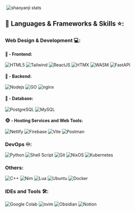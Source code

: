 <p>&nbsp;<img align="center" src="https://readmestats.999857.xyz/api?username=shaoyanji&show_icons=true&locale=en&theme=tokyonight" alt="shaoyanji stats" /></p>

## 🔨 Languages & Frameworks & Skills ⭐️:

### Web Design & Development 💻:
#### 🙈 - Frontend:
![HTML5](https://img.shields.io/badge/-HTML5-E34F26?style=for-the-badge&logo=html5&logoColor=white)
![Tailwind](https://img.shields.io/badge/TailwindCSS-06B6D4?style=for-the-badge&logo=tailwindcss&logoColor=white)
![ReactJS](https://img.shields.io/badge/-ReactJS-%2361DAFB?style=for-the-badge&logo=react&logoColor=white)
![HTMX](https://img.shields.io/badge/-htmx-%23643AFB?style=for-the-badge&logo=htmx&logoColor=white)
![WASM]([https://img.shields.io/badge/-htmx-%23643AFB?style=for-the-badge&logo=htmx&logoColor=white](https://img.shields.io/badge/-WASM-%83643AFB?style=for-the-badge&logo=webassembly&logoColor=white))
![FastAPI](https://img.shields.io/badge/-FastAPI-c643AFB?style=for-the-badge&logo=fastapi&logoColor=white)

#### 🙉 - Backend:
![Nodejs](https://img.shields.io/badge/Node.js-43853D.svg?style=for-the-badge&logo=node.js&logoColor=white)
![GO](https://img.shields.io/badge/Go-00C7B7?style=for-the-badge&logo=go&logoColor=white)
![nginx](https://img.shields.io/badge/nginx-00C7B7?style=for-the-badge&logo=nginx&logoColor=white)

#### 🙊 - Database:
![PostgreSQL](https://img.shields.io/badge/PostgreSQL-4EA94B?style=for-the-badge&logo=postgresql&logoColor=white)
![MySQL](https://img.shields.io/badge/MySQL-005C84?style=for-the-badge&logo=mysql&logoColor=white)

#### 🐵 - Hosting Services and Web Tools:
![Netlify](https://img.shields.io/badge/Netlify-00C7B7?style=for-the-badge&logo=netlify&logoColor=white)
![Firebase](https://img.shields.io/badge/Firebase-039BE5?style=for-the-badge&logo=Firebase&logoColor=white)
![Vite](https://img.shields.io/badge/Vite-646CFF?style=for-the-badge&logo=vite&logoColor=white)
![Postman](https://img.shields.io/badge/Postman-FF6C37?style=for-the-badge&logo=postman&logoColor=white)

### DevOps ♾️:
![Python](https://img.shields.io/badge/Python-14354C?style=for-the-badge&logo=python&logoColor=white)
![Shell Script](https://img.shields.io/badge/Shell_Script-121011?style=for-the-badge&logo=gnu-bash&logoColor=white)
![Git](https://img.shields.io/badge/GIT-E44C30?style=for-the-badge&logo=git&logoColor=white)
![NixOS](https://img.shields.io/badge/NixOS-00B7B7?style=for-the-badge&logo=nixos&logoColor=white)
![Kubernetes](https://img.shields.io/badge/Kubernetes-A0B3B7?style=for-the-badge&logo=kubernetes&logoColor=white)

### Others:
![C++](https://custom-icon-badges.herokuapp.com/badge/C++-9C033A.svg?style=for-the-badge&logo=cpp2&logoColor=white)
![Nim](https://img.shields.io/badge/Nim-000420?style=for-the-badge&logo=nim&logoColor=white)
![Lua](https://img.shields.io/badge/lua-00094B?style=for-the-badge&logo=lua&logoColor=white)
![Ubuntu](https://img.shields.io/badge/Ubuntu-E95420?style=for-the-badge&logo=ubuntu&logoColor=white)
![Docker](https://img.shields.io/badge/docker-425420?style=for-the-badge&logo=docker&logoColor=white)

### IDEs and Tools 🛠:
![Google Colab](https://img.shields.io/badge/Colab-F9AB00?style=for-the-badge&logo=googlecolab&color=525252)
![nvim](https://img.shields.io/badge/Neovim-0078D4?style=for-the-badge&logo=neovim&logoColor=white)
![Obsidian](https://img.shields.io/badge/obsidian-0052CC?style=for-the-badge&logo=obsidian&logoColor=white)
![Notion](https://img.shields.io/badge/Notion-000000?style=for-the-badge&logo=notion&logoColor=white)

<!--
**shaoyanji/shaoyanji** is a ✨ _special_ ✨ repository because its `README.md` (this file) appears on your GitHub profile.

Here are some ideas to get you started:

- 🔭 I’m currently working on ...
- 🌱 I’m currently learning ...
- 👯 I’m looking to collaborate on ...
- 🤔 I’m looking for help with ...
- 💬 Ask me about ...
- 📫 How to reach me: ...
- 😄 Pronouns: ...
- ⚡ Fun fact: ...
-->

